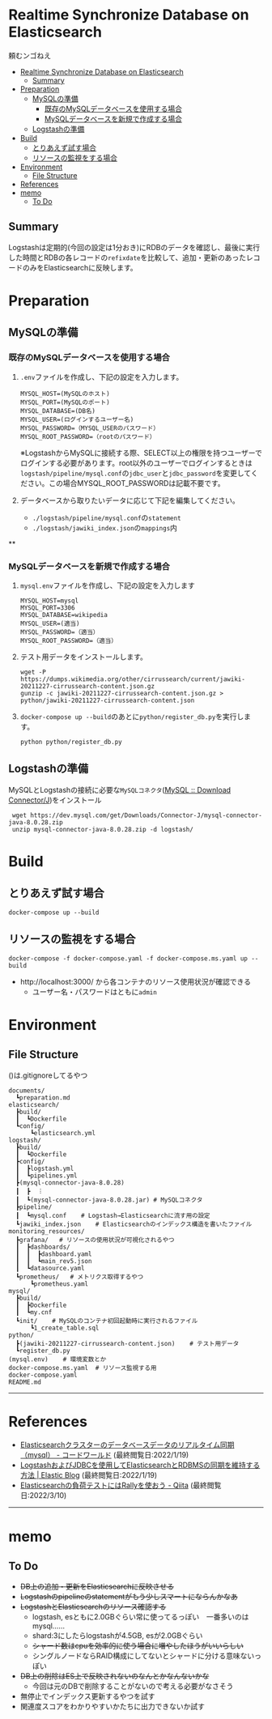 # Realtime Synchronize Database on Elasticsearch
頼むンゴねえ

- [Realtime Synchronize Database on Elasticsearch](#realtime-synchronize-database-on-elasticsearch)
  - [Summary](#summary)
- [Preparation](#preparation)
  - [MySQLの準備](#mysqlの準備)
    - [既存のMySQLデータベースを使用する場合](#既存のmysqlデータベースを使用する場合)
    - [MySQLデータベースを新規で作成する場合](#mysqlデータベースを新規で作成する場合)
  - [Logstashの準備](#logstashの準備)
- [Build](#build)
  - [とりあえず試す場合](#とりあえず試す場合)
  - [リソースの監視をする場合](#リソースの監視をする場合)
- [Environment](#environment)
  - [File Structure](#file-structure)
- [References](#references)
- [memo](#memo)
  - [To Do](#to-do)

## Summary

Logstashは定期的(今回の設定は1分おき)にRDBのデータを確認し、最後に実行した時間とRDBの各レコードの`refixdate`を比較して、追加・更新のあったレコードのみをElasticsearchに反映します。


# Preparation
## MySQLの準備
### 既存のMySQLデータベースを使用する場合
1. `.env`ファイルを作成し、下記の設定を入力します。

    ```
    MYSQL_HOST=(MySQLのホスト)
    MYSQL_PORT=(MySQLのポート)
    MYSQL_DATABASE=(DB名)
    MYSQL_USER=(ログインするユーザー名)
    MYSQL_PASSWORD=（MYSQL_USERのパスワード）
    MYSQL_ROOT_PASSWORD=（rootのパスワード）
    ```

    ※LogstashからMySQLに接続する際、SELECT以上の権限を持つユーザーでログインする必要があります。root以外のユーザーでログインするときは`logstash/pipeline/mysql.conf`の`jdbc_user`と`jdbc_password`を変更してください。この場合MYSQL_ROOT_PASSWORDは記載不要です。

2. データベースから取りたいデータに応じて下記を編集してください。
    - `./logstash/pipeline/mysql.conf`の`statement`
    - `./logstash/jawiki_index.json`の`mappings`内

 **

### MySQLデータベースを新規で作成する場合

1. `mysql.env`ファイルを作成し、下記の設定を入力します
    ```
    MYSQL_HOST=mysql
    MYSQL_PORT=3306
    MYSQL_DATABASE=wikipedia
    MYSQL_USER=(適当)
    MYSQL_PASSWORD=（適当）
    MYSQL_ROOT_PASSWORD=（適当）
    ```

2. テスト用データをインストールします。
    ```
    wget -P https://dumps.wikimedia.org/other/cirrussearch/current/jawiki-20211227-cirrussearch-content.json.gz
    gunzip -c jawiki-20211227-cirrussearch-content.json.gz > python/jawiki-20211227-cirrussearch-content.json
    ```

3. `docker-compose up --build`のあとに`python/register_db.py`を実行します。
    ```
    python python/register_db.py
    ```

## Logstashの準備
MySQLとLogstashの接続に必要な`MySQLコネクタ`([MySQL :: Download Connector/J](https://dev.mysql.com/downloads/connector/j/))をインストール
   ```
    wget https://dev.mysql.com/get/Downloads/Connector-J/mysql-connector-java-8.0.28.zip
    unzip mysql-connector-java-8.0.28.zip -d logstash/
   ```





# Build
## とりあえず試す場合
```
docker-compose up --build
```


## リソースの監視をする場合
```
docker-compose -f docker-compose.yaml -f docker-compose.ms.yaml up --build
```

- http://localhost:3000/ から各コンテナのリソース使用状況が確認できる
  - ユーザー名・パスワードはともに`admin`


# Environment 

## File Structure
()は.gitignoreしてるやつ


```
documents/
  ┗preparation.md
elasticsearch/
  ┣build/
  ┃  ┗Dockerfile
  ┗config/
      ┗elasticsearch.yml
logstash/
  ┣build/
  ┃  ┗Dockerfile
  ┣config/
  ┃  ┣logstash.yml
  ┃  ┗pipelines.yml
  ┣(mysql-connector-java-8.0.28)
  ┃  ┣  ︙
  ┃  ┗(mysql-connector-java-8.0.28.jar) # MySQLコネクタ
  ┣pipeline/
  ┃  ┗mysql.conf    # Logstash→Elasticsearchに流す用の設定
  ┗jawiki_index.json    # Elasticsearchのインデックス構造を書いたファイル
monitoring_resources/
  ┣grafana/   # リソースの使用状況が可視化されるやつ
  ┃  ┣dashboards/
  ┃  ┃  ┣dashboard.yaml
  ┃  ┃  ┗main_rev5.json
  ┃  ┗datasource.yaml
  ┗prometheus/   # メトリクス取得するやつ
      ┗prometheus.yaml
mysql/
  ┣build/
  ┃  ┣Dockerfile
  ┃  ┗my.cnf
  ┗init/    # MySQLのコンテナ初回起動時に実行されるファイル
      ┗1_create_table.sql
python/
  ┣(jawiki-20211227-cirrussearch-content.json)    # テスト用データ
  ┗register_db.py
(mysql.env)    # 環境変数とか
docker-compose.ms.yaml  # リソース監視する用
docker-compose.yaml
README.md
```

---

# References
- [Elasticsearchクラスターのデータベースデータのリアルタイム同期（mysql） - コードワールド](https://www.codetd.com/ja/article/11891206) (最終閲覧日:2022/1/19)
- [LogstashおよびJDBCを使用してElasticsearchとRDBMSの同期を維持する方法 | Elastic Blog](https://www.elastic.co/jp/blog/how-to-keep-elasticsearch-synchronized-with-a-relational-database-using-logstash) (最終閲覧日:2022/1/19)
- [Elasticsearchの負荷テストにはRallyを使おう - Qiita](https://qiita.com/kinshotomoya/items/208c799aa695a073d33b) (最終閲覧日:2022/3/10)

---

# memo
## To Do
- ~~DB上の追加・更新をElasticsearchに反映させる~~
- ~~Logstashのpipelineのstatementがもう少しスマートにならんかなあ~~
- ~~LogstashとElasticsearchのリソース確認する~~ 
  - logstash, esともに2.0GBぐらい常に使ってるっぽい　一番多いのはmysql……
  - shard:3にしたらlogstashが4.5GB, esが2.0GBぐらい
  - ~~シャード数はcpuを効率的に使う場合に増やしたほうがいいらしい~~
  - シングルノードならRAID構成にしてないとシャードに分ける意味ないっぽい
- ~~DB上の削除はES上で反映されないのなんとかなんないかな~~
  - 今回は元のDBで削除することがないので考える必要がなさそう
- 無停止でインデックス更新するやつを試す
- 関連度スコアをわかりやすいかたちに出力できないか試す
